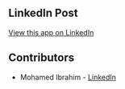 ## LinkedIn Post

[View this app on LinkedIn](https://www.linkedin.com/posts/mohammedibrahiim_gps-tracking-technology-activity-7175185362284068864-e7Ld?utm_source=share&utm_medium=member_desktop)

## Contributors

- Mohamed Ibrahim - [LinkedIn](https://www.linkedin.com/in/mohammedibrahiim/)
